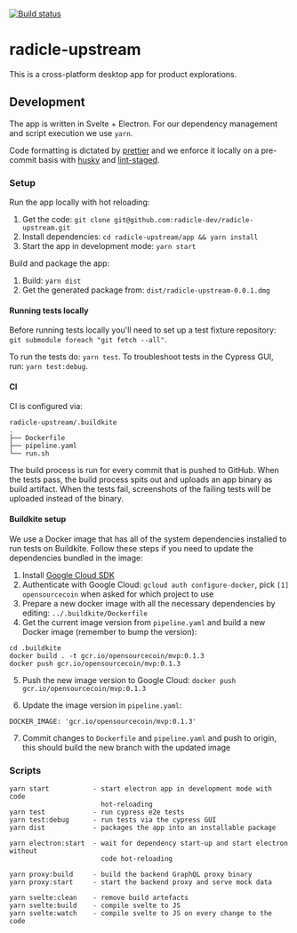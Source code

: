 [![Build status](https://badge.buildkite.com/4fb43c6b471ab7cc26509eae235b0e4bbbaace11cc1848eae6.svg?branch=master)](https://buildkite.com/monadic/radicle-upstream)

# radicle-upstream

This is a cross-platform desktop app for product explorations.

## Development

The app is written in Svelte + Electron. For our dependency management and
script execution we use `yarn`.

Code formatting is dictated by [prettier][0] and we enforce it locally on
a pre-commit basis with [husky][1] and [lint-staged][2].

### Setup

Run the app locally with hot reloading:

1. Get the code: `git clone git@github.com:radicle-dev/radicle-upstream.git`
2. Install dependencies: `cd radicle-upstream/app && yarn install`
3. Start the app in development mode: `yarn start`


Build and package the app:

1. Build: `yarn dist`
2. Get the generated package from: `dist/radicle-upstream-0.0.1.dmg`


#### Running tests locally

Before running tests locally you'll need to set up a test fixture repository:
`git submodule foreach "git fetch --all"`.

To run the tests do: `yarn test`.
To troubleshoot tests in the Cypress GUI, run: `yarn test:debug`.


#### CI

CI is configured via:
```
radicle-upstream/.buildkite
.
├── Dockerfile
├── pipeline.yaml
└── run.sh
```

The build process is run for every commit that is pushed to GitHub. When the
tests pass, the build process spits out and uploads an app binary as build
artifact. When the tests fail, screenshots of the failing tests will be
uploaded instead of the binary.


#### Buildkite setup

We use a Docker image that has all of the system dependencies installed to run
tests on Buildkite. Follow these steps if you need to update the dependencies
bundled in the image:

1. Install [Google Cloud SDK][3]
2. Authenticate with Google Cloud: `gcloud auth configure-docker`, pick
   `[1] opensourcecoin` when asked for which project to use
3. Prepare a new docker image with all the necessary dependencies by editing:
   `../.buildkite/Dockerfile`
4. Get the current image version from `pipeline.yaml` and build a new Docker
   image (remember to bump the version):
```
cd .buildkite
docker build . -t gcr.io/opensourcecoin/mvp:0.1.3
docker push gcr.io/opensourcecoin/mvp:0.1.3
```
5. Push the new image version to Google Cloud:
   `docker push gcr.io/opensourcecoin/mvp:0.1.3`

6. Update the image version in `pipeline.yaml`:
```
DOCKER_IMAGE: 'gcr.io/opensourcecoin/mvp:0.1.3'
```
7. Commit changes to `Dockerfile` and `pipeline.yaml` and push to origin, this
   should build the new branch with the updated image


### Scripts

```
yarn start           - start electron app in development mode with code
                       hot-reloading
yarn test            - run cypress e2e tests
yarn test:debug      - run tests via the cypress GUI
yarn dist            - packages the app into an installable package

yarn electron:start  - wait for dependency start-up and start electron without
                       code hot-reloading

yarn proxy:build     - build the backend GraphQL proxy binary
yarn proxy:start     - start the backend proxy and serve mock data

yarn svelte:clean    - remove build artefacts
yarn svelte:build    - compile svelte to JS
yarn svelte:watch    - compile svelte to JS on every change to the code
```

[0]: https://prettier.io/
[1]: https://github.com/typicode/husky
[2]: https://github.com/okonet/lint-staged
[3]: https://cloud.google.com/sdk/docs/quickstart-macos
